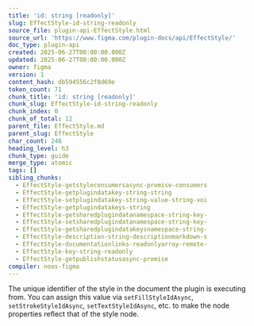 ```yaml
---
title: 'id: string [readonly]'
slug: EffectStyle-id-string-readonly
source_file: plugin-api-EffectStyle.html
source_url: 'https://www.figma.com/plugin-docs/api/EffectStyle/'
doc_type: plugin-api
created: 2025-06-27T00:00:00.000Z
updated: 2025-06-27T00:00:00.000Z
owner: figma
version: 1
content_hash: db594556c2f8d69e
token_count: 71
chunk_title: 'id: string [readonly]'
chunk_slug: EffectStyle-id-string-readonly
chunk_index: 0
chunk_of_total: 12
parent_file: EffectStyle.md
parent_slug: EffectStyle
char_count: 246
heading_level: h3
chunk_type: guide
merge_type: atomic
tags: []
sibling_chunks:
  - EffectStyle-getstyleconsumersasync-promise-consumers
  - EffectStyle-getplugindatakey-string-string
  - EffectStyle-setplugindatakey-string-value-string-voi
  - EffectStyle-getplugindatakeys-string
  - EffectStyle-getsharedplugindatanamespace-string-key-
  - EffectStyle-setsharedplugindatanamespace-string-key-
  - EffectStyle-getsharedplugindatakeysnamespace-string-
  - EffectStyle-description-string-descriptionmarkdown-s
  - EffectStyle-documentationlinks-readonlyarray-remote-
  - EffectStyle-key-string-readonly
  - EffectStyle-getpublishstatusasync-promise
compiler: noos-figma
---
```


The unique identifier of the style in the document the plugin is executing from. You can assign this value via `setFillStyleIdAsync`, `setStrokeStyleIdAsync`, `setTextStyleIdAsync`, etc. to make the node properties reflect that of the style node.
